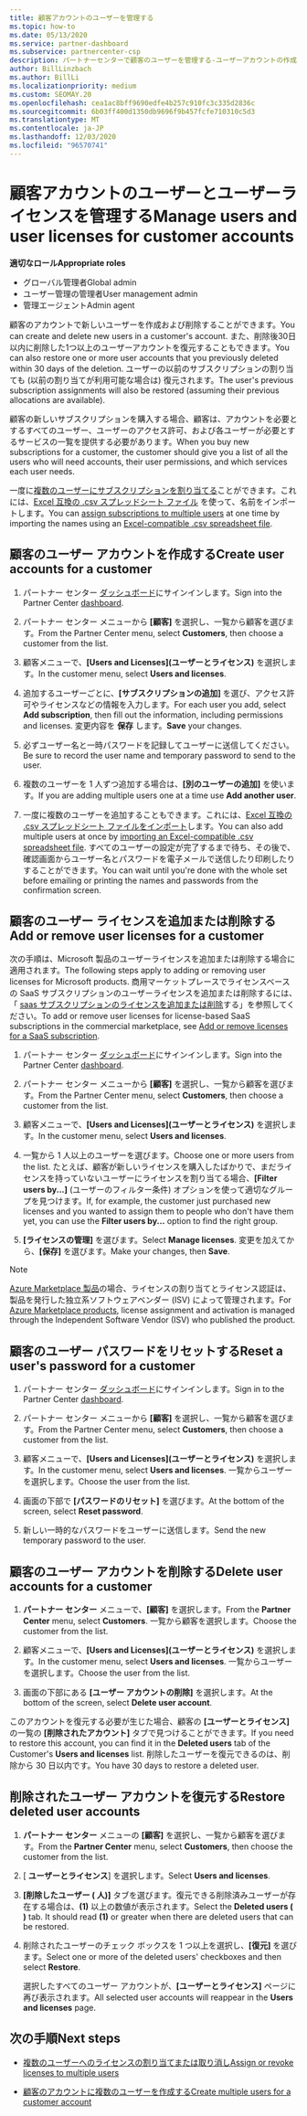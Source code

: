 ```yaml
---
title: 顧客アカウントのユーザーを管理する
ms.topic: how-to
ms.date: 05/13/2020
ms.service: partner-dashboard
ms.subservice: partnercenter-csp
description: パートナーセンターで顧客のユーザーを管理する-ユーザーアカウントの作成、ユーザーライセンスの追加または削除、パスワードのリセット、ユーザーアカウントの削除または復元を行います。
author: BillLinzbach
ms.author: BillLi
ms.localizationpriority: medium
ms.custom: SEOMAY.20
ms.openlocfilehash: cea1ac8bff9690edfe4b257c910fc3c335d2836c
ms.sourcegitcommit: 6b03ff400d1350db9696f9b457fcfe710310c5d3
ms.translationtype: MT
ms.contentlocale: ja-JP
ms.lasthandoff: 12/03/2020
ms.locfileid: "96570741"
---
```

# <a name="manage-users-and-user-licenses-for-customer-accounts"></a><span data-ttu-id="cac03-103">顧客アカウントのユーザーとユーザーライセンスを管理する</span><span class="sxs-lookup"><span data-stu-id="cac03-103">Manage users and user licenses for customer accounts</span></span> 

<span data-ttu-id="cac03-104">**適切なロール**</span><span class="sxs-lookup"><span data-stu-id="cac03-104">**Appropriate roles**</span></span>

- <span data-ttu-id="cac03-105">グローバル管理者</span><span class="sxs-lookup"><span data-stu-id="cac03-105">Global admin</span></span>
- <span data-ttu-id="cac03-106">ユーザー管理の管理者</span><span class="sxs-lookup"><span data-stu-id="cac03-106">User management admin</span></span>
- <span data-ttu-id="cac03-107">管理エージェント</span><span class="sxs-lookup"><span data-stu-id="cac03-107">Admin agent</span></span>


<span data-ttu-id="cac03-108">顧客のアカウントで新しいユーザーを作成および削除することができます。</span><span class="sxs-lookup"><span data-stu-id="cac03-108">You can create and delete new users in a customer's account.</span></span> <span data-ttu-id="cac03-109">また、削除後30日以内に削除した1つ以上のユーザーアカウントを復元することもできます。</span><span class="sxs-lookup"><span data-stu-id="cac03-109">You can also restore one or more user accounts that you previously deleted within 30 days of the deletion.</span></span> <span data-ttu-id="cac03-110">ユーザーの以前のサブスクリプションの割り当ても (以前の割り当てが利用可能な場合は) 復元されます。</span><span class="sxs-lookup"><span data-stu-id="cac03-110">The user's previous subscription assignments will also be restored (assuming their previous allocations are available).</span></span>

<span data-ttu-id="cac03-111">顧客の新しいサブスクリプションを購入する場合、顧客は、アカウントを必要とするすべてのユーザー、ユーザーのアクセス許可、および各ユーザーが必要とするサービスの一覧を提供する必要があります。</span><span class="sxs-lookup"><span data-stu-id="cac03-111">When you buy new subscriptions for a customer, the customer should give you a list of all the users who will need accounts, their user permissions, and which services each user needs.</span></span>  

<span data-ttu-id="cac03-112">一度に[複数のユーザーにサブスクリプションを割り当てる](bulk-license-provisioning-for-multiple-users.md)ことができます。これには、[Excel 互換の .csv スプレッドシート ファイル](adding-multiple-users-to-a-customer-account.md) を使って、名前をインポートします。</span><span class="sxs-lookup"><span data-stu-id="cac03-112">You can [assign subscriptions to multiple users](bulk-license-provisioning-for-multiple-users.md) at one time by importing the names using an [Excel-compatible .csv spreadsheet file](adding-multiple-users-to-a-customer-account.md).</span></span>

<a href="" id="createuseraccounts"></a>

## <a name="create-user-accounts-for-a-customer"></a><span data-ttu-id="cac03-113">顧客のユーザー アカウントを作成する</span><span class="sxs-lookup"><span data-stu-id="cac03-113">Create user accounts for a customer</span></span>

1. <span data-ttu-id="cac03-114">パートナー センター [ダッシュボード](https://partner.microsoft.com/dashboard)にサインインします。</span><span class="sxs-lookup"><span data-stu-id="cac03-114">Sign into the Partner Center [dashboard](https://partner.microsoft.com/dashboard).</span></span>

2. <span data-ttu-id="cac03-115">パートナー センター メニューから **[顧客]** を選択し、一覧から顧客を選びます。</span><span class="sxs-lookup"><span data-stu-id="cac03-115">From the Partner Center menu, select **Customers**, then choose a customer from the list.</span></span>

3. <span data-ttu-id="cac03-116">顧客メニューで、**[Users and Licenses]\(ユーザーとライセンス\)** を選択します。</span><span class="sxs-lookup"><span data-stu-id="cac03-116">In the customer menu, select **Users and licenses**.</span></span>

4. <span data-ttu-id="cac03-117">追加するユーザーごとに、**[サブスクリプションの追加]** を選び、アクセス許可やライセンスなどの情報を入力します。</span><span class="sxs-lookup"><span data-stu-id="cac03-117">For each user you add, select **Add subscription**, then fill out the information, including permissions and licenses.</span></span> <span data-ttu-id="cac03-118">変更内容を **保存** します。</span><span class="sxs-lookup"><span data-stu-id="cac03-118">**Save** your changes.</span></span>

5. <span data-ttu-id="cac03-119">必ずユーザー名と一時パスワードを記録してユーザーに送信してください。</span><span class="sxs-lookup"><span data-stu-id="cac03-119">Be sure to record the user name and temporary password to send to the user.</span></span>

6. <span data-ttu-id="cac03-120">複数のユーザーを 1 人ずつ追加する場合は、**[別のユーザーの追加]** を使います。</span><span class="sxs-lookup"><span data-stu-id="cac03-120">If you are adding multiple users one at a time use **Add another user**.</span></span>

7. <span data-ttu-id="cac03-121">一度に複数のユーザーを追加することもできます。これには、[Excel 互換の .csv スプレッドシート ファイルをインポート](adding-multiple-users-to-a-customer-account.md)します。</span><span class="sxs-lookup"><span data-stu-id="cac03-121">You can also add multiple users at once by [importing an Excel-compatible .csv spreadsheet file](adding-multiple-users-to-a-customer-account.md).</span></span> <span data-ttu-id="cac03-122">すべてのユーザーの設定が完了するまで待ち、その後で、確認画面からユーザー名とパスワードを電子メールで送信したり印刷したりすることができます。</span><span class="sxs-lookup"><span data-stu-id="cac03-122">You can wait until you're done with the whole set before emailing or printing the names and passwords from the confirmation screen.</span></span>

<a href="" id="userlicensing"></a>

## <a name="add-or-remove-user-licenses-for-a-customer"></a><span data-ttu-id="cac03-123">顧客のユーザー ライセンスを追加または削除する</span><span class="sxs-lookup"><span data-stu-id="cac03-123">Add or remove user licenses for a customer</span></span>

<span data-ttu-id="cac03-124">次の手順は、Microsoft 製品のユーザーライセンスを追加または削除する場合に適用されます。</span><span class="sxs-lookup"><span data-stu-id="cac03-124">The following steps apply to adding or removing user licenses for Microsoft products.</span></span> <span data-ttu-id="cac03-125">商用マーケットプレースでライセンスベースの SaaS サブスクリプションのユーザーライセンスを追加または削除するには、「 [saas サブスクリプションのライセンスを追加または削除](csp-commercial-marketplace-manage.md#add-or-remove-licenses-for-a-saas-subscription)する」を参照してください。</span><span class="sxs-lookup"><span data-stu-id="cac03-125">To add or remove user licenses for license-based SaaS subscriptions in the commercial marketplace, see [Add or remove licenses for a SaaS subscription](csp-commercial-marketplace-manage.md#add-or-remove-licenses-for-a-saas-subscription).</span></span>

1. <span data-ttu-id="cac03-126">パートナー センター [ダッシュボード](https://partner.microsoft.com/dashboard)にサインインします。</span><span class="sxs-lookup"><span data-stu-id="cac03-126">Sign into the Partner Center [dashboard](https://partner.microsoft.com/dashboard).</span></span>

2. <span data-ttu-id="cac03-127">パートナー センター メニューから **[顧客]** を選択し、一覧から顧客を選びます。</span><span class="sxs-lookup"><span data-stu-id="cac03-127">From the Partner Center menu, select **Customers**, then choose a customer from the list.</span></span>

3. <span data-ttu-id="cac03-128">顧客メニューで、**[Users and Licenses]\(ユーザーとライセンス\)** を選択します。</span><span class="sxs-lookup"><span data-stu-id="cac03-128">In the customer menu, select **Users and licenses**.</span></span>

4. <span data-ttu-id="cac03-129">一覧から 1 人以上のユーザーを選びます。</span><span class="sxs-lookup"><span data-stu-id="cac03-129">Choose one or more users from the list.</span></span> <span data-ttu-id="cac03-130">たとえば、顧客が新しいライセンスを購入したばかりで、まだライセンスを持っていないユーザーにライセンスを割り当てる場合、**[Filter users by...]** (ユーザーのフィルター条件) オプションを使って適切なグループを見つけます。</span><span class="sxs-lookup"><span data-stu-id="cac03-130">If, for example, the customer just purchased new licenses and you wanted to assign them to people who don't have them yet, you can use the **Filter users by...** option to find the right group.</span></span>

5. <span data-ttu-id="cac03-131">**[ライセンスの管理]** を選びます。</span><span class="sxs-lookup"><span data-stu-id="cac03-131">Select **Manage licenses**.</span></span> <span data-ttu-id="cac03-132">変更を加えてから、**[保存]** を選びます。</span><span class="sxs-lookup"><span data-stu-id="cac03-132">Make your changes, then **Save**.</span></span>

> [!NOTE]
> <span data-ttu-id="cac03-133">[Azure Marketplace 製品](csp-commercial-marketplace-manage.md#assign-licenses-and-activate-a-subscription-on-behalf-of-a-customer)の場合、ライセンスの割り当てとライセンス認証は、製品を発行した独立系ソフトウェアベンダー (ISV) によって管理されます。</span><span class="sxs-lookup"><span data-stu-id="cac03-133">For [Azure Marketplace products](csp-commercial-marketplace-manage.md#assign-licenses-and-activate-a-subscription-on-behalf-of-a-customer), license assignment and activation is managed through the Independent Software Vendor (ISV) who published the product.</span></span>

<a href="" id="resetpassword"></a>

## <a name="reset-a-users-password-for-a-customer"></a><span data-ttu-id="cac03-134">顧客のユーザー パスワードをリセットする</span><span class="sxs-lookup"><span data-stu-id="cac03-134">Reset a user's password for a customer</span></span>

1. <span data-ttu-id="cac03-135">パートナー センター [ダッシュボード](https://partner.microsoft.com/dashboard)にサインインします。</span><span class="sxs-lookup"><span data-stu-id="cac03-135">Sign in to the Partner Center [dashboard](https://partner.microsoft.com/dashboard).</span></span>

2. <span data-ttu-id="cac03-136">パートナー センター メニューから **[顧客]** を選択し、一覧から顧客を選びます。</span><span class="sxs-lookup"><span data-stu-id="cac03-136">From the Partner Center menu, select **Customers**, then choose a customer from the list.</span></span>

3. <span data-ttu-id="cac03-137">顧客メニューで、**[Users and Licenses]\(ユーザーとライセンス\)** を選択します。</span><span class="sxs-lookup"><span data-stu-id="cac03-137">In the customer menu, select **Users and licenses**.</span></span> <span data-ttu-id="cac03-138">一覧からユーザーを選択します。</span><span class="sxs-lookup"><span data-stu-id="cac03-138">Choose the user from the list.</span></span>

4. <span data-ttu-id="cac03-139">画面の下部で **[パスワードのリセット]** を選びます。</span><span class="sxs-lookup"><span data-stu-id="cac03-139">At the bottom of the screen, select **Reset password**.</span></span> 

5. <span data-ttu-id="cac03-140">新しい一時的なパスワードをユーザーに送信します。</span><span class="sxs-lookup"><span data-stu-id="cac03-140">Send the new temporary password to the user.</span></span>

<a href="" id="deleteuseraccounts"></a>

## <a name="delete-user-accounts-for-a-customer"></a><span data-ttu-id="cac03-141">顧客のユーザー アカウントを削除する</span><span class="sxs-lookup"><span data-stu-id="cac03-141">Delete user accounts for a customer</span></span>

1. <span data-ttu-id="cac03-142">**パートナー センター** メニューで、**[顧客]** を選択します。</span><span class="sxs-lookup"><span data-stu-id="cac03-142">From the **Partner Center** menu, select **Customers**.</span></span> <span data-ttu-id="cac03-143">一覧から顧客を選択します。</span><span class="sxs-lookup"><span data-stu-id="cac03-143">Choose the customer from the list.</span></span>

2. <span data-ttu-id="cac03-144">顧客メニューで、**[Users and Licenses]\(ユーザーとライセンス\)** を選択します。</span><span class="sxs-lookup"><span data-stu-id="cac03-144">In the customer menu, select **Users and licenses**.</span></span> <span data-ttu-id="cac03-145">一覧からユーザーを選択します。</span><span class="sxs-lookup"><span data-stu-id="cac03-145">Choose the user from the list.</span></span>

3. <span data-ttu-id="cac03-146">画面の下部にある **[ユーザー アカウントの削除]** を選択します。</span><span class="sxs-lookup"><span data-stu-id="cac03-146">At the bottom of the screen, select **Delete user account**.</span></span>

<span data-ttu-id="cac03-147">このアカウントを復元する必要が生じた場合、顧客の **[ユーザーとライセンス]** の一覧の **[削除されたアカウント]** タブで見つけることができます。</span><span class="sxs-lookup"><span data-stu-id="cac03-147">If you need to restore this account, you can find it in the **Deleted users** tab of the Customer's **Users and licenses** list.</span></span> <span data-ttu-id="cac03-148">削除したユーザーを復元できるのは、削除から 30 日以内です。</span><span class="sxs-lookup"><span data-stu-id="cac03-148">You have 30 days to restore a deleted user.</span></span>

<a href="" id="restoreuseraccounts"></a>

## <a name="restore-deleted-user-accounts"></a><span data-ttu-id="cac03-149">削除されたユーザー アカウントを復元する</span><span class="sxs-lookup"><span data-stu-id="cac03-149">Restore deleted user accounts</span></span>

1. <span data-ttu-id="cac03-150">**パートナー センター** メニューの **[顧客]** を選択し、一覧から顧客を選びます。</span><span class="sxs-lookup"><span data-stu-id="cac03-150">From the **Partner Center** menu, select **Customers**, then choose the customer from the list.</span></span>

2. <span data-ttu-id="cac03-151">[ **ユーザーとライセンス**] を選択します。</span><span class="sxs-lookup"><span data-stu-id="cac03-151">Select **Users and licenses**.</span></span>

3. <span data-ttu-id="cac03-152">**[削除したユーザー ( 人)]** タブを選びます。復元できる削除済みユーザーが存在する場合は、**(1)** 以上の数値が表示されます。</span><span class="sxs-lookup"><span data-stu-id="cac03-152">Select the **Deleted users ( )** tab. It should read **(1)** or greater when there are deleted users that can be restored.</span></span>

4. <span data-ttu-id="cac03-153">削除されたユーザーのチェック ボックスを 1 つ以上を選択し、**[復元]** を選びます。</span><span class="sxs-lookup"><span data-stu-id="cac03-153">Select one or more of the deleted users' checkboxes and then select **Restore**.</span></span>

    <span data-ttu-id="cac03-154">選択したすべてのユーザー アカウントが、**[ユーザーとライセンス]** ページに再び表示されます。</span><span class="sxs-lookup"><span data-stu-id="cac03-154">All selected user accounts will reappear in the **Users and licenses** page.</span></span>

## <a name="next-steps"></a><span data-ttu-id="cac03-155">次の手順</span><span class="sxs-lookup"><span data-stu-id="cac03-155">Next steps</span></span>

- [<span data-ttu-id="cac03-156">複数のユーザーへのライセンスの割り当てまたは取り消し</span><span class="sxs-lookup"><span data-stu-id="cac03-156">Assign or revoke licenses to multiple users</span></span>](bulk-license-provisioning-for-multiple-users.md)

- [<span data-ttu-id="cac03-157">顧客のアカウントに複数のユーザーを作成する</span><span class="sxs-lookup"><span data-stu-id="cac03-157">Create multiple users for a customer account</span></span>](adding-multiple-users-to-a-customer-account.md)